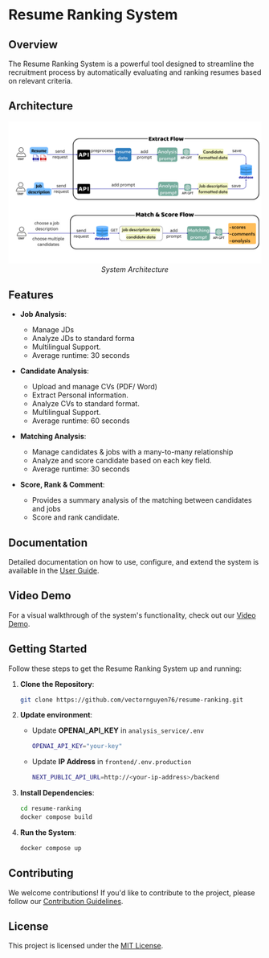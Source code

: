 # Resume Ranking System

## Overview

The Resume Ranking System is a powerful tool designed to streamline the recruitment process by automatically evaluating and ranking resumes based on relevant criteria.

## Architecture

<p align="center">
  <img src="./assets/architecture.png" alt="Architecture" />
  <br>
  <em>System Architecture</em>
</p>

## Features

- **Job Analysis**:

  - Manage JDs
  - Analyze JDs to standard forma
  - Multilingual Support.
  - Average runtime: 30 seconds

- **Candidate Analysis**:

  - Upload and manage CVs (PDF/ Word)
  - Extract Personal information.
  - Analyze CVs to standard format.
  - Multilingual Support.
  - Average runtime: 60 seconds

- **Matching Analysis**:

  - Manage candidates & jobs with a
    many-to-many relationship
  - Analyze and score candidate based
    on each key field.
  - Average runtime: 30 seconds

- **Score, Rank & Comment**:
  - Provides a summary analysis of the
    matching between candidates and
    jobs
  - Score and rank candidate.

## Documentation

Detailed documentation on how to use, configure, and extend the system is available in the [User Guide](https://drive.google.com/file/d/1PWt5uJq1rc59S7lkV6PjxDPamHyDmKRZ/view?usp=sharing).

## Video Demo

For a visual walkthrough of the system's functionality, check out our [Video Demo](https://drive.google.com/file/d/1PDeT4UUuug6Olk9dSZMHTaLY19AT0Oaq/view?usp=sharing).

## Getting Started

Follow these steps to get the Resume Ranking System up and running:

1. **Clone the Repository**:

   ```bash
   git clone https://github.com/vectornguyen76/resume-ranking.git
   ```

2. **Update environment**:

   - Update **OPENAI_API_KEY** in `analysis_service/.env`

     ```bash
     OPENAI_API_KEY="your-key"
     ```

   - Update **IP Address** in `frontend/.env.production`
     ```bash
     NEXT_PUBLIC_API_URL=http://<your-ip-address>/backend
     ```

3. **Install Dependencies**:

   ```bash
   cd resume-ranking
   docker compose build
   ```

4. **Run the System**:

   ```bash
   docker compose up
   ```

## Contributing

We welcome contributions! If you'd like to contribute to the project, please follow our [Contribution Guidelines](CONTRIBUTING.md).

## License

This project is licensed under the [MIT License](LICENSE).
